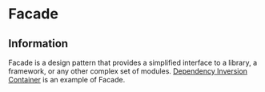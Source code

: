 # Facade

## Information

Facade is a design pattern that provides a simplified interface to a library, a framework, or any other complex set of modules. [Dependency Inversion Container](https://github.com/vimcki/design-principles/blob/master/Dependency%20Inversion%20Container.md) is an example of Facade.
